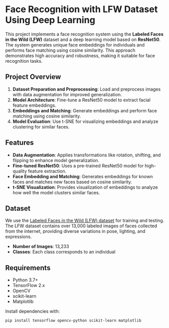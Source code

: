 # Face Recognition with LFW Dataset Using Deep Learning

This project implements a face recognition system using the **Labeled Faces in the Wild (LFW)** dataset and a deep learning model based on **ResNet50**. The system generates unique face embeddings for individuals and performs face matching using cosine similarity. This approach demonstrates high accuracy and robustness, making it suitable for face recognition tasks.

## Project Overview

1. **Dataset Preparation and Preprocessing**: Load and preprocess images with data augmentation for improved generalization.
2. **Model Architecture**: Fine-tune a ResNet50 model to extract facial feature embeddings.
3. **Embeddings and Matching**: Generate embeddings and perform face matching using cosine similarity.
4. **Model Evaluation**: Use t-SNE for visualizing embeddings and analyze clustering for similar faces.

## Features

- **Data Augmentation**: Applies transformations like rotation, shifting, and flipping to enhance model generalization.
- **Fine-tuned ResNet50**: Uses a pre-trained ResNet50 model for high-quality feature extraction.
- **Face Embedding and Matching**: Generates embeddings for known faces and matches new faces based on cosine similarity.
- **t-SNE Visualization**: Provides visualization of embeddings to analyze how well the model clusters similar faces.

## Dataset

We use the [Labeled Faces in the Wild (LFW) dataset](https://www.kaggle.com/datasets/jessicali9530/lfw-dataset) for training and testing. The LFW dataset contains over 13,000 labeled images of faces collected from the internet, providing diverse variations in pose, lighting, and expressions.

- **Number of Images**: 13,233
- **Classes**: Each class corresponds to an individual 

## Requirements

- Python 3.7+
- TensorFlow 2.x
- OpenCV
- scikit-learn
- Matplotlib

Install dependencies with:

```bash
pip install tensorflow opencv-python scikit-learn matplotlib

